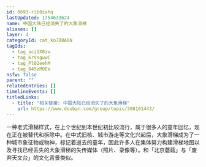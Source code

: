 ```yaml
---
id: 0693-rib0zahq
lastUpdated: 1754633624
name: 中国大陆已经消失了的大象滑梯
aliases: []
layer: 4
categoryId: cat_ko7DBA6N
tagIds:
  - tag_aci1X8zw
  - tag_6rVsgwwC
  - tag_Pl02eehM
  - tag_845zMOEe
nsfw: false
parent: ""
relatedEntries: []
timelineEvents: []
titledLinks:
  - title: "相关链接: 中国大陆已经消失了的大象滑梯"
    url: https://www.douban.com/group/topic/308161443/
---
```


一种老式滑梯样式，在上个世纪到本世纪初比较流行，属于很多人的童年回忆，现在正在被替代和拆除中。在中式旧核、城市游走等文化兴起后，大象滑梯成为了一种城市象征物或物神，标记着逝去的童年，因此许多人在集体努力构建滑梯地图以及寻找已经丢失的大象滑梯的失传媒体（照片、录像等）。和「北京蘑菇」与「废弃天文台」的文化背景类似。